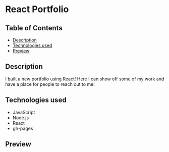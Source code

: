   # React Portfolio
  
  ## Table of Contents
  * [Description](#description)
  * [Technologies used](#technologies-used)
  * [Preview](#preview)
    
  ## Description
  I built a new portfolio using React! Here I can show off some of my work and have a place for people to reach out to me!

  ## Technologies used
  * JavaScript
  * Node.js
  * React
  * gh-pages

  ## Preview